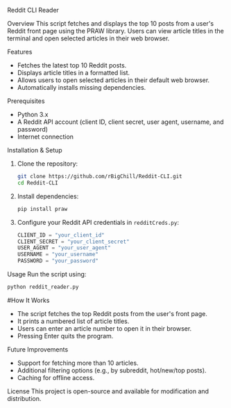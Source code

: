 Reddit CLI Reader

Overview
This script fetches and displays the top 10 posts from a user's Reddit front page using the PRAW library. Users can view article titles in the terminal and open selected articles in their web browser.

Features
- Fetches the latest top 10 Reddit posts.
- Displays article titles in a formatted list.
- Allows users to open selected articles in their default web browser.
- Automatically installs missing dependencies.

Prerequisites
- Python 3.x
- A Reddit API account (client ID, client secret, user agent, username, and password)
- Internet connection

Installation & Setup
1. Clone the repository:
   ```bash
   git clone https://github.com/rBigChill/Reddit-CLI.git
   cd Reddit-CLI
   ```
2. Install dependencies:
   ```bash
   pip install praw
   ```
3. Configure your Reddit API credentials in `redditCreds.py`:
   ```python
   CLIENT_ID = "your_client_id"
   CLIENT_SECRET = "your_client_secret"
   USER_AGENT = "your_user_agent"
   USERNAME = "your_username"
   PASSWORD = "your_password"
   ```

Usage
Run the script using:
```bash
python reddit_reader.py
```

#How It Works
- The script fetches the top Reddit posts from the user's front page.
- It prints a numbered list of article titles.
- Users can enter an article number to open it in their browser.
- Pressing Enter quits the program.

Future Improvements
- Support for fetching more than 10 articles.
- Additional filtering options (e.g., by subreddit, hot/new/top posts).
- Caching for offline access.

License
This project is open-source and available for modification and distribution.

